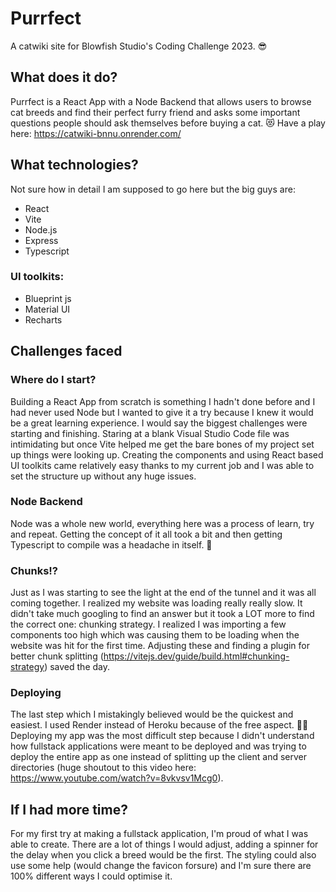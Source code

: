 
# Purrfect

A catwiki site for Blowfish Studio's Coding Challenge 2023. 😎

## What does it do?
Purrfect is a React App with a Node Backend that allows users to browse cat breeds and find their perfect furry friend and asks some important questions people should ask themselves before buying a cat. 😻 Have a play here: https://catwiki-bnnu.onrender.com/

## What technologies?
Not sure how in detail I am supposed to go here but the big guys are:
- React
- Vite
- Node.js
- Express
- Typescript

### UI toolkits:
* Blueprint js
* Material UI
* Recharts

## Challenges faced
### Where do I start?
Building a React App from scratch is something I hadn't done before and I had never used Node but I wanted to give it a try because I knew it would be a great learning experience. I would say the biggest challenges were starting and finishing. Staring at a blank Visual Studio Code file was intimidating but once Vite helped me get the bare bones of my project set up things were looking up. Creating the components and using React based UI toolkits came relatively easy thanks to my current job and I was able to set the structure up without any huge issues.

### Node Backend
Node was a whole new world, everything here was a process of learn, try and repeat. Getting the concept of it all took a bit and then getting Typescript to compile was a headache in itself. 🥴

### Chunks!?
Just as I was starting to see the light at the end of the tunnel and it was all coming together. I realized my website was loading really really slow. It didn't take much googling to find an answer but it took a LOT more to find the correct one: chunking strategy. I realized I was importing a few components too high which was causing them to be loading when the website was hit for the first time. Adjusting these and finding a plugin for better chunk splitting (https://vitejs.dev/guide/build.html#chunking-strategy) saved the day.

### Deploying
The last step which I mistakingly believed would be the quickest and easiest. I used Render instead of Heroku because of the free aspect. 🤑😁 Deploying my app was the most difficult step because I didn't understand how fullstack applications were meant to be deployed and was trying to deploy the entire app as one instead of splitting up the client and server directories (huge shoutout to this video here: https://www.youtube.com/watch?v=8vkvsv1Mcg0).

## If I had more time?
For my first try at making a fullstack application, I'm proud of what I was able to create. There are a lot of things I would adjust, adding a spinner for the delay when you click a breed would be the first. The styling could also use some help (would change the favicon forsure) and I'm sure there are 100% different ways I could optimise it. 
